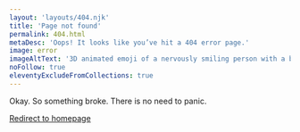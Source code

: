 ```yaml
---
layout: 'layouts/404.njk'
title: 'Page not found'
permalink: 404.html
metaDesc: 'Oops! It looks like you’ve hit a 404 error page.'
image: error
imageAltText: '3D animated emoji of a nervously smiling person with a beard, glasses, a toque, and a sweat drop.'
noFollow: true
eleventyExcludeFromCollections: true
---
```

Okay. So something broke. There is no need to panic.

<a href='/index.html'>Redirect to homepage</a>